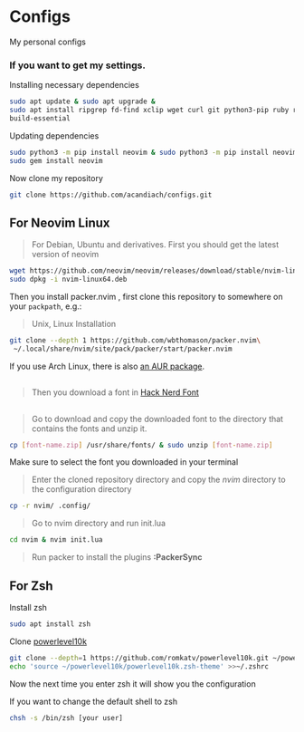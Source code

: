 # Configs
My personal configs
### If you want to get my settings.

Installing necessary dependencies
```bash
sudo apt update & sudo apt upgrade &
sudo apt install ripgrep fd-find xclip wget curl git python3-pip ruby ruby-dev
build-essential

```
Updating dependencies
```bash
sudo python3 -m pip install neovim & sudo python3 -m pip install neovim & sudo python3 -m pip install --upgrade neovim &
sudo gem install neovim

```
Now clone my repository
```bash
git clone https://github.com/acandiach/configs.git
```
## For Neovim Linux 
>For Debian, Ubuntu and derivatives. 
First you should get the latest version of neovim

```bash
wget https://github.com/neovim/neovim/releases/download/stable/nvim-linux64.deb &
sudo dpkg -i nvim-linux64.deb
```
Then you install packer.nvim
, first clone this repository to somewhere on your `packpath`, e.g.:

> Unix, Linux Installation

```bash
git clone --depth 1 https://github.com/wbthomason/packer.nvim\
 ~/.local/share/nvim/site/pack/packer/start/packer.nvim
```

If you use Arch Linux, there is also [an AUR
package](https://aur.archlinux.org/packages/nvim-packer-git/).
## 

> Then you download a font in [Hack Nerd Font](https://www.nerdfonts.com/font-downloads)
##  

> Go to download and copy the downloaded font to the directory that contains the fonts and unzip it.
```bash
cp [font-name.zip] /usr/share/fonts/ & sudo unzip [font-name.zip]
```
Make sure to select the font you downloaded in your terminal

>Enter the cloned repository directory and copy the *nvim* directory to the configuration directory
```bash
cp -r nvim/ .config/
```
>Go to nvim directory and run init.lua
```bash
cd nvim & nvim init.lua
```
>Run packer to install the plugins **:PackerSync**


## For Zsh

Install zsh
```bash
sudo apt install zsh
```
Clone [powerlevel10k](https://github.com/romkatv/powerlevel10k)
```bash
git clone --depth=1 https://github.com/romkatv/powerlevel10k.git ~/powerlevel10k
echo 'source ~/powerlevel10k/powerlevel10k.zsh-theme' >>~/.zshrc
```

Now the next time you enter zsh it will show you the configuration

If you want to change the default shell to zsh
```bash
chsh -s /bin/zsh [your user]

```


